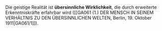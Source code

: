 
Die geistige Realität ist **übersinnliche Wirklichkeit**, die durch erweiterte Erkenntniskräfte erfahrbar wird ([[GA061 (1.) DER MENSCH IN SEINEM VERHÄLTNIS ZU DEN ÜBERSINNLICHEN WELTEN, Berlin, 19. Oktober 1911|GA061/1]]).
